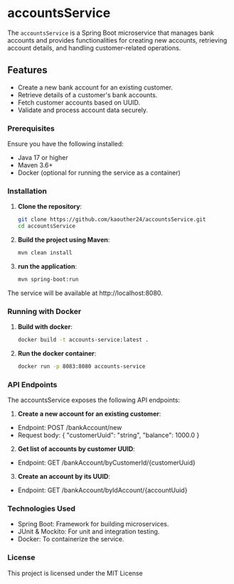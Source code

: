 # accountsService

The `accountsService` is a Spring Boot microservice that manages bank accounts and provides functionalities for creating new accounts, retrieving account details, and handling customer-related operations.

## Features

- Create a new bank account for an existing customer.
- Retrieve details of a customer's bank accounts.
- Fetch customer accounts based on UUID.
- Validate and process account data securely.

### Prerequisites

Ensure you have the following installed:

- Java 17 or higher
- Maven 3.6+
- Docker (optional for running the service as a container)

### Installation

1. **Clone the repository**:
   ```bash
   git clone https://github.com/kaouther24/accountsService.git
   cd accountsService

2. **Build the project using Maven**:
   ```bash
   mvn clean install

3. **run the application**:
   ```bash
   mvn spring-boot:run

The service will be available at http://localhost:8080.

### Running with Docker

1. **Build with docker**:
   ```bash
   docker build -t accounts-service:latest .
   
2. **Run the docker container**:
   ```bash
   docker run -p 8083:8080 accounts-service
   
### API Endpoints
The accountsService exposes the following API endpoints:
1. **Create a new account for an existing customer**:
- Endpoint: POST /bankAccount/new
- Request body:
  {
  "customerUuid": "string",
  "balance": 1000.0
  }

2. **Get list of accounts by customer UUID**:
- Endpoint: GET /bankAccount/byCustomerId/{customerUuid}
3. **Create an account by its UUID**:
- Endpoint: GET /bankAccount/byIdAccount/{accountUuid}

### Technologies Used
- Spring Boot: Framework for building microservices.
- JUnit & Mockito: For unit and integration testing.
- Docker: To containerize the service.

### License
This project is licensed under the MIT License